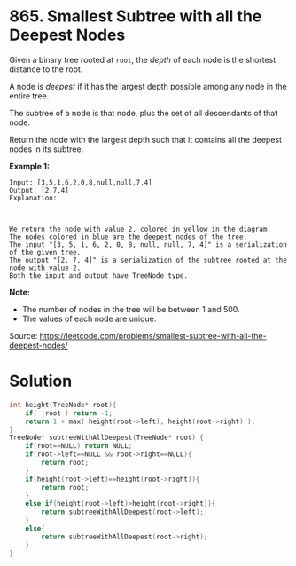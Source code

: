 # 865. Smallest Subtree with all the Deepest Nodes

Given a binary tree rooted at `root`, the *depth* of each node is the shortest distance to the root.

A node is *deepest* if it has the largest depth possible among any node in the entire tree.

The subtree of a node is that node, plus the set of all descendants of that node.

Return the node with the largest depth such that it contains all the deepest nodes in its subtree.

 

**Example 1:**

```
Input: [3,5,1,6,2,0,8,null,null,7,4]
Output: [2,7,4]
Explanation:



We return the node with value 2, colored in yellow in the diagram.
The nodes colored in blue are the deepest nodes of the tree.
The input "[3, 5, 1, 6, 2, 0, 8, null, null, 7, 4]" is a serialization of the given tree.
The output "[2, 7, 4]" is a serialization of the subtree rooted at the node with value 2.
Both the input and output have TreeNode type.
```

 

**Note:**

- The number of nodes in the tree will be between 1 and 500.
- The values of each node are unique.

Source: https://leetcode.com/problems/smallest-subtree-with-all-the-deepest-nodes/



# Solution

```c++
int height(TreeNode* root){
    if( !root ) return -1;
    return 1 + max( height(root->left), height(root->right) );
}
TreeNode* subtreeWithAllDeepest(TreeNode* root) {
    if(root==NULL) return NULL;
    if(root->left==NULL && root->right==NULL){
        return root;
    }
    if(height(root->left)==height(root->right)){
        return root;
    }
    else if(height(root->left)>height(root->right)){
        return subtreeWithAllDeepest(root->left);
    }
    else{
        return subtreeWithAllDeepest(root->right); 
    }
}
```

